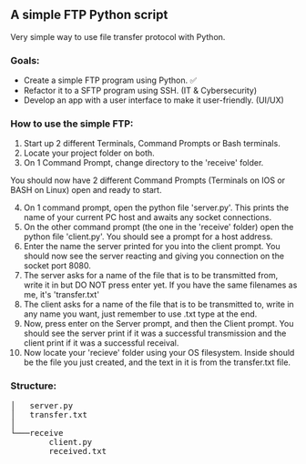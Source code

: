 ## A simple FTP Python script

Very simple way to use file transfer protocol with Python.

### Goals:
- Create a simple FTP program using Python. &#x2705;
- Refactor it to a SFTP program using SSH. (IT & Cybersecurity)
- Develop an app with a user interface to make it user-friendly. (UI/UX)

### How to use the simple FTP:
1. Start up 2 different Terminals, Command Prompts or Bash terminals.
2. Locate your project folder on both.
3. On 1 Command Prompt, change directory to the 'receive' folder.

You should now have 2 different Command Prompts (Terminals on IOS or BASH on Linux) open and ready to start.

4. On 1 command prompt, open the python file 'server.py'. This prints the name of your current PC host and awaits any socket connections.
5. On the other command prompt (the one in the 'receive' folder) open the python file 'client.py'. You should see a prompt for a host address.
6. Enter the name the server printed for you into the client prompt. You should now see the server reacting and giving you connection on the socket port 8080.
7. The server asks for a name of the file that is to be transmitted from, write it in but DO NOT press enter yet. 
   If you have the same filenames as me, it's 'transfer.txt'
8. The client asks for a name of the file that is to be transmitted to, write in any name you want, just remember to use .txt type at the end. 
9. Now, press enter on the Server prompt, and then the Client prompt. You should see the server print if it was a successful transmission  and the client print if it was a successful receival.
10. Now locate your 'recieve' folder using your OS filesystem. Inside should be the file you just created, and the text in it is from the transfer.txt file.

### Structure:
<pre>
│   server.py
│   transfer.txt
│
└───receive
        client.py
        received.txt
</pre>
